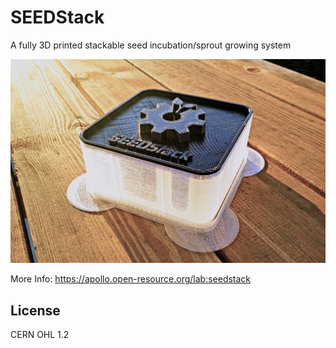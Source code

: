 # SEEDStack

A fully 3D printed stackable seed incubation/sprout growing system

![alt text](https://raw.githubusercontent.com/apollo-ng/seedstack/master/doc/seedstack-prototype-2.jpg "SEEDStack - Prototype")


More Info: https://apollo.open-resource.org/lab:seedstack

## License

CERN OHL 1.2
